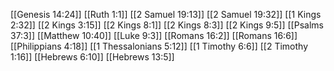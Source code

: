 [[Genesis 14:24]]
[[Ruth 1:1]]
[[2 Samuel 19:13]]
[[2 Samuel 19:32]]
[[1 Kings 2:32]]
[[2 Kings 3:15]]
[[2 Kings 8:1]]
[[2 Kings 8:3]]
[[2 Kings 9:5]]
[[Psalms 37:3]]
[[Matthew 10:40]]
[[Luke 9:3]]
[[Romans 16:2]]
[[Romans 16:6]]
[[Philippians 4:18]]
[[1 Thessalonians 5:12]]
[[1 Timothy 6:6]]
[[2 Timothy 1:16]]
[[Hebrews 6:10]]
[[Hebrews 13:5]]
